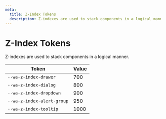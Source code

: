 ```yaml
---
meta:
  title: Z-Index Tokens
  description: Z-indexes are used to stack components in a logical manner.
---
```


# Z-Index Tokens

Z-indexes are used to stack components in a logical manner.

| Token                      | Value |
| -------------------------- | ----- |
| `--wa-z-index-drawer`      | 700   |
| `--wa-z-index-dialog`      | 800   |
| `--wa-z-index-dropdown`    | 900   |
| `--wa-z-index-alert-group` | 950   |
| `--wa-z-index-tooltip`     | 1000  |
